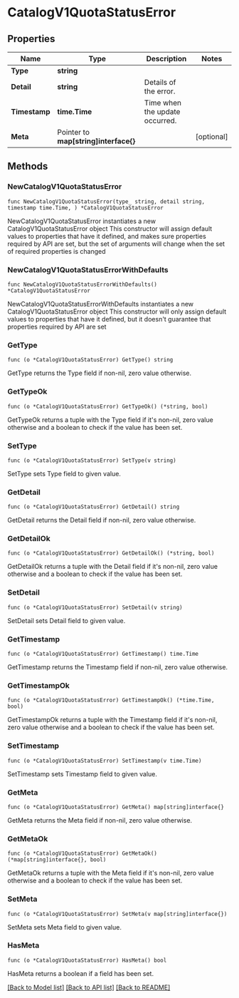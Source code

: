 # CatalogV1QuotaStatusError

## Properties

Name | Type | Description | Notes
------------ | ------------- | ------------- | -------------
**Type** | **string** |  | 
**Detail** | **string** | Details of the error. | 
**Timestamp** | **time.Time** | Time when the update occurred. | 
**Meta** | Pointer to **map[string]interface{}** |  | [optional] 

## Methods

### NewCatalogV1QuotaStatusError

`func NewCatalogV1QuotaStatusError(type_ string, detail string, timestamp time.Time, ) *CatalogV1QuotaStatusError`

NewCatalogV1QuotaStatusError instantiates a new CatalogV1QuotaStatusError object
This constructor will assign default values to properties that have it defined,
and makes sure properties required by API are set, but the set of arguments
will change when the set of required properties is changed

### NewCatalogV1QuotaStatusErrorWithDefaults

`func NewCatalogV1QuotaStatusErrorWithDefaults() *CatalogV1QuotaStatusError`

NewCatalogV1QuotaStatusErrorWithDefaults instantiates a new CatalogV1QuotaStatusError object
This constructor will only assign default values to properties that have it defined,
but it doesn't guarantee that properties required by API are set

### GetType

`func (o *CatalogV1QuotaStatusError) GetType() string`

GetType returns the Type field if non-nil, zero value otherwise.

### GetTypeOk

`func (o *CatalogV1QuotaStatusError) GetTypeOk() (*string, bool)`

GetTypeOk returns a tuple with the Type field if it's non-nil, zero value otherwise
and a boolean to check if the value has been set.

### SetType

`func (o *CatalogV1QuotaStatusError) SetType(v string)`

SetType sets Type field to given value.


### GetDetail

`func (o *CatalogV1QuotaStatusError) GetDetail() string`

GetDetail returns the Detail field if non-nil, zero value otherwise.

### GetDetailOk

`func (o *CatalogV1QuotaStatusError) GetDetailOk() (*string, bool)`

GetDetailOk returns a tuple with the Detail field if it's non-nil, zero value otherwise
and a boolean to check if the value has been set.

### SetDetail

`func (o *CatalogV1QuotaStatusError) SetDetail(v string)`

SetDetail sets Detail field to given value.


### GetTimestamp

`func (o *CatalogV1QuotaStatusError) GetTimestamp() time.Time`

GetTimestamp returns the Timestamp field if non-nil, zero value otherwise.

### GetTimestampOk

`func (o *CatalogV1QuotaStatusError) GetTimestampOk() (*time.Time, bool)`

GetTimestampOk returns a tuple with the Timestamp field if it's non-nil, zero value otherwise
and a boolean to check if the value has been set.

### SetTimestamp

`func (o *CatalogV1QuotaStatusError) SetTimestamp(v time.Time)`

SetTimestamp sets Timestamp field to given value.


### GetMeta

`func (o *CatalogV1QuotaStatusError) GetMeta() map[string]interface{}`

GetMeta returns the Meta field if non-nil, zero value otherwise.

### GetMetaOk

`func (o *CatalogV1QuotaStatusError) GetMetaOk() (*map[string]interface{}, bool)`

GetMetaOk returns a tuple with the Meta field if it's non-nil, zero value otherwise
and a boolean to check if the value has been set.

### SetMeta

`func (o *CatalogV1QuotaStatusError) SetMeta(v map[string]interface{})`

SetMeta sets Meta field to given value.

### HasMeta

`func (o *CatalogV1QuotaStatusError) HasMeta() bool`

HasMeta returns a boolean if a field has been set.


[[Back to Model list]](../README.md#documentation-for-models) [[Back to API list]](../README.md#documentation-for-api-endpoints) [[Back to README]](../README.md)



